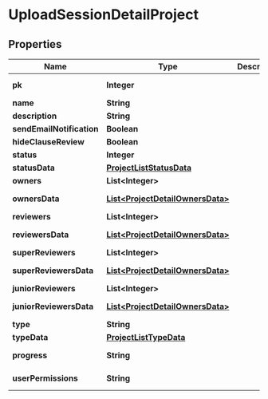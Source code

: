 

# UploadSessionDetailProject

## Properties

Name | Type | Description | Notes
------------ | ------------- | ------------- | -------------
**pk** | **Integer** |  |  [optional] [readonly]
**name** | **String** |  | 
**description** | **String** |  |  [optional]
**sendEmailNotification** | **Boolean** |  |  [optional]
**hideClauseReview** | **Boolean** |  |  [optional]
**status** | **Integer** |  |  [optional]
**statusData** | [**ProjectListStatusData**](ProjectListStatusData.md) |  |  [optional]
**owners** | **List&lt;Integer&gt;** |  |  [optional]
**ownersData** | [**List&lt;ProjectDetailOwnersData&gt;**](ProjectDetailOwnersData.md) |  |  [optional] [readonly]
**reviewers** | **List&lt;Integer&gt;** |  |  [optional]
**reviewersData** | [**List&lt;ProjectDetailOwnersData&gt;**](ProjectDetailOwnersData.md) |  |  [optional] [readonly]
**superReviewers** | **List&lt;Integer&gt;** |  |  [optional]
**superReviewersData** | [**List&lt;ProjectDetailOwnersData&gt;**](ProjectDetailOwnersData.md) |  |  [optional] [readonly]
**juniorReviewers** | **List&lt;Integer&gt;** |  |  [optional]
**juniorReviewersData** | [**List&lt;ProjectDetailOwnersData&gt;**](ProjectDetailOwnersData.md) |  |  [optional] [readonly]
**type** | **String** |  |  [optional]
**typeData** | [**ProjectListTypeData**](ProjectListTypeData.md) |  | 
**progress** | **String** |  |  [optional] [readonly]
**userPermissions** | **String** |  |  [optional] [readonly]



